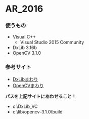 # AR_2016

### 使うもの
- Visual C++
  - Visual Studio 2015 Community
- DxLib 3.16b
- OpenCV 3.1.0


### 参考サイト
- [DxLibまわり](http://dxlib.o.oo7.jp/use/dxuse_vscom2015.html)
- [OpenCVまわり](http://freesofutotravel.blog94.fc2.com/blog-entry-30.html)

**パスを上記サイトにあわせること！**
- c:\DxLib_VC
- c:\lib\opencv-3.1.0\build
